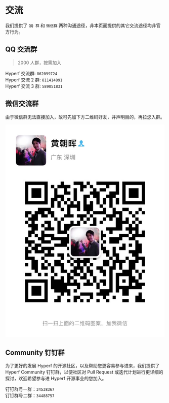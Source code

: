 # 交流

我们提供了 `QQ 群` 和 `微信群` 两种沟通途径，非本页面提供的其它交流途径均非官方行为。

## QQ 交流群

> 2000 人群，按需加入

Hyperf 交流群: `862099724`   
Hyperf 交流 2 群: `811414891`   
Hyperf 交流 3 群: `589051831`

## 微信交流群

由于微信群无法直接加入，故可先加下方二维码好友，并声明目的，再拉您入群。

![wechat](imgs/wechat.jpg ':size=375')

## Community 钉钉群

为了更好的发展 Hyperf 的开源社区，以及帮助您更容易参与进来，我们提供了 Hyperf Community 钉钉群，以便社区对 Pull Request 或迭代计划进行更详细的探讨，欢迎希望参与进 Hyperf 开源事业的您加入。

钉钉群号一群：`34538367`   
钉钉群号二群：`34488757`
